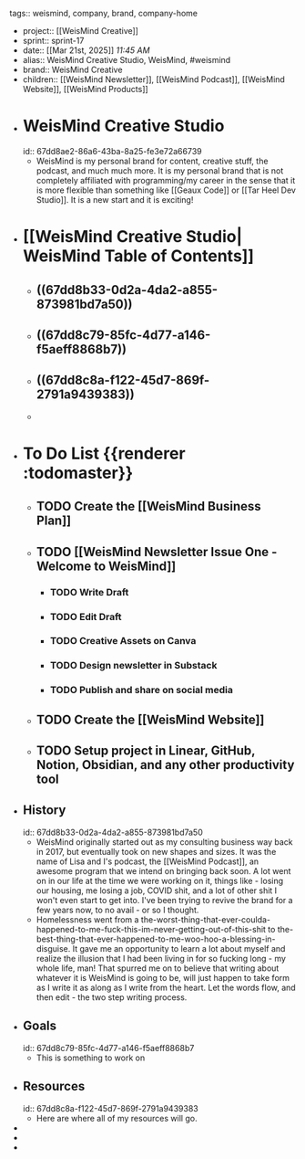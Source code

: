 tags:: weismind, company, brand, company-home

- project:: [[WeisMind Creative]]
- sprint:: sprint-17
- date:: [[Mar 21st, 2025]] *11:45 AM*
- alias:: WeisMind Creative Studio, WeisMind, #weismind
- brand:: WeisMind Creative
- children:: [[WeisMind Newsletter]], [[WeisMind Podcast]], [[WeisMind Website]], [[WeisMind Products]]
- # WeisMind Creative Studio
  id:: 67dd8ae2-86a6-43ba-8a25-fe3e72a66739
	- WeisMind is my personal brand for content, creative stuff, the podcast, and much much more. It is my personal brand that is not completely affiliated with programming/my career in the sense that it is more flexible than something like [[Geaux Code]] or [[Tar Heel Dev Studio]]. It is a new start and it is exciting!
- # [[WeisMind Creative Studio| WeisMind Table of Contents]]
	- ## ((67dd8b33-0d2a-4da2-a855-873981bd7a50))
	- ## ((67dd8c79-85fc-4d77-a146-f5aeff8868b7))
	- ## ((67dd8c8a-f122-45d7-869f-2791a9439383))
	-
- # To Do List {{renderer :todomaster}}
	- ## TODO Create the [[WeisMind Business Plan]]
	- ## TODO [[WeisMind Newsletter Issue One - Welcome to WeisMind]]
		- ### TODO Write Draft
		- ### TODO Edit Draft
		- ### TODO Creative Assets on Canva
		- ### TODO Design newsletter in Substack
		- ### TODO Publish and share on social media
	- ## TODO Create the [[WeisMind Website]]
	- ## TODO Setup project in Linear, GitHub, Notion, Obsidian, and any other productivity tool
- ## History
  id:: 67dd8b33-0d2a-4da2-a855-873981bd7a50
	- WeisMind originally started out as my consulting business way back in 2017, but eventually took on new shapes and sizes. It was the name of Lisa and I's podcast, the [[WeisMind Podcast]], an awesome program that we intend on bringing back soon. A lot went on in our life at the time we were working on it, things like - losing our housing, me losing a job, COVID shit, and a lot of other shit I won't even start to get into. I've been trying to revive the brand for a few years now, to no avail - or so I thought.
	- Homelessness went from a the-worst-thing-that-ever-coulda-happened-to-me-fuck-this-im-never-getting-out-of-this-shit to the-best-thing-that-ever-happened-to-me-woo-hoo-a-blessing-in-disguise. It gave me an opportunity to learn a lot about myself and realize the illusion that I had been living in for so fucking long - my whole life, man! That spurred me on to believe that writing about whatever it is WeisMind is going to be, will just happen to take form as I write it as along as I write from the heart. Let the words flow, and then edit - the two step writing process.
- ## Goals
  id:: 67dd8c79-85fc-4d77-a146-f5aeff8868b7
	- This is something to work on
- ## Resources
  id:: 67dd8c8a-f122-45d7-869f-2791a9439383
	- Here are where all of my resources will go.
-
-
-